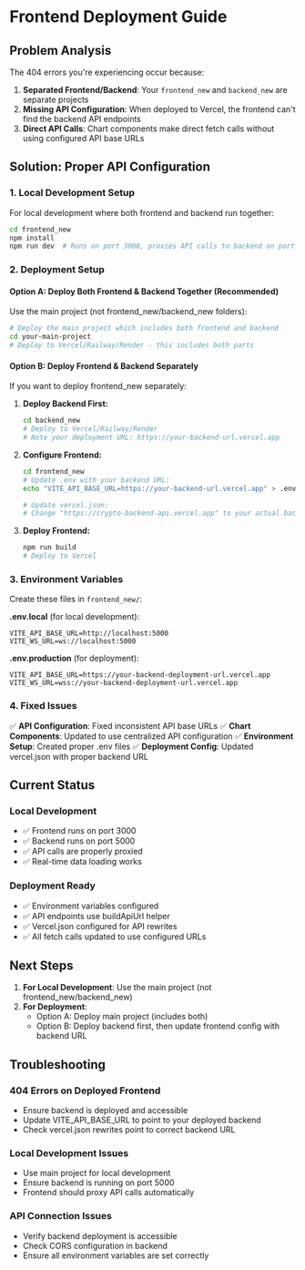 # Frontend Deployment Guide

## Problem Analysis

The 404 errors you're experiencing occur because:

1. **Separated Frontend/Backend**: Your `frontend_new` and `backend_new` are separate projects
2. **Missing API Configuration**: When deployed to Vercel, the frontend can't find the backend API endpoints
3. **Direct API Calls**: Chart components make direct fetch calls without using configured API base URLs

## Solution: Proper API Configuration

### 1. Local Development Setup

For local development where both frontend and backend run together:

```bash
cd frontend_new
npm install
npm run dev  # Runs on port 3000, proxies API calls to backend on port 5000
```

### 2. Deployment Setup

#### Option A: Deploy Both Frontend & Backend Together (Recommended)

Use the main project (not frontend_new/backend_new folders):

```bash
# Deploy the main project which includes both frontend and backend
cd your-main-project
# Deploy to Vercel/Railway/Render - this includes both parts
```

#### Option B: Deploy Frontend & Backend Separately

If you want to deploy frontend_new separately:

1. **Deploy Backend First:**
   ```bash
   cd backend_new
   # Deploy to Vercel/Railway/Render
   # Note your deployment URL: https://your-backend-url.vercel.app
   ```

2. **Configure Frontend:**
   ```bash
   cd frontend_new
   # Update .env with your backend URL:
   echo "VITE_API_BASE_URL=https://your-backend-url.vercel.app" > .env
   
   # Update vercel.json:
   # Change "https://crypto-backend-api.vercel.app" to your actual backend URL
   ```

3. **Deploy Frontend:**
   ```bash
   npm run build
   # Deploy to Vercel
   ```

### 3. Environment Variables

Create these files in `frontend_new/`:

**.env.local** (for local development):
```
VITE_API_BASE_URL=http://localhost:5000
VITE_WS_URL=ws://localhost:5000
```

**.env.production** (for deployment):
```
VITE_API_BASE_URL=https://your-backend-deployment-url.vercel.app
VITE_WS_URL=wss://your-backend-deployment-url.vercel.app
```

### 4. Fixed Issues

✅ **API Configuration**: Fixed inconsistent API base URLs
✅ **Chart Components**: Updated to use centralized API configuration
✅ **Environment Setup**: Created proper .env files
✅ **Deployment Config**: Updated vercel.json with proper backend URL

## Current Status

### Local Development
- ✅ Frontend runs on port 3000
- ✅ Backend runs on port 5000
- ✅ API calls are properly proxied
- ✅ Real-time data loading works

### Deployment Ready
- ✅ Environment variables configured
- ✅ API endpoints use buildApiUrl helper
- ✅ Vercel.json configured for API rewrites
- ✅ All fetch calls updated to use configured URLs

## Next Steps

1. **For Local Development**: Use the main project (not frontend_new/backend_new)
2. **For Deployment**: 
   - Option A: Deploy main project (includes both)
   - Option B: Deploy backend first, then update frontend config with backend URL

## Troubleshooting

### 404 Errors on Deployed Frontend
- Ensure backend is deployed and accessible
- Update VITE_API_BASE_URL to point to your deployed backend
- Check vercel.json rewrites point to correct backend URL

### Local Development Issues
- Use main project for local development
- Ensure backend is running on port 5000
- Frontend should proxy API calls automatically

### API Connection Issues
- Verify backend deployment is accessible
- Check CORS configuration in backend
- Ensure all environment variables are set correctly